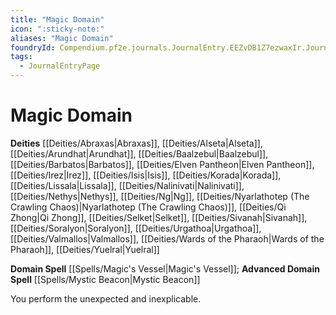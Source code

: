 ```yaml
---
title: "Magic Domain"
icon: ":sticky-note:"
aliases: "Magic Domain"
foundryId: Compendium.pf2e.journals.JournalEntry.EEZvDB1Z7ezwaxIr.JournalEntryPage.DS95vr2zmTsjsMhU
tags:
  - JournalEntryPage
---
```


# Magic Domain
**Deities** [[Deities/Abraxas|Abraxas]], [[Deities/Alseta|Alseta]], [[Deities/Arundhat|Arundhat]], [[Deities/Baalzebul|Baalzebul]], [[Deities/Barbatos|Barbatos]], [[Deities/Elven Pantheon|Elven Pantheon]], [[Deities/Irez|Irez]], [[Deities/Isis|Isis]], [[Deities/Korada|Korada]], [[Deities/Lissala|Lissala]], [[Deities/Nalinivati|Nalinivati]], [[Deities/Nethys|Nethys]], [[Deities/Ng|Ng]], [[Deities/Nyarlathotep (The Crawling Chaos)|Nyarlathotep (The Crawling Chaos)]], [[Deities/Qi Zhong|Qi Zhong]], [[Deities/Selket|Selket]], [[Deities/Sivanah|Sivanah]], [[Deities/Soralyon|Soralyon]], [[Deities/Urgathoa|Urgathoa]], [[Deities/Valmallos|Valmallos]], [[Deities/Wards of the Pharaoh|Wards of the Pharaoh]], [[Deities/Yuelral|Yuelral]]

**Domain Spell** [[Spells/Magic's Vessel|Magic's Vessel]]; **Advanced Domain Spell** [[Spells/Mystic Beacon|Mystic Beacon]]

You perform the unexpected and inexplicable.